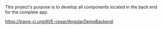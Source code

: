This project's purpose is to develop all components located in the back end for the complete app.
  
https://travis-ci.org/AVE-cesar/AngularDemoBackend.
